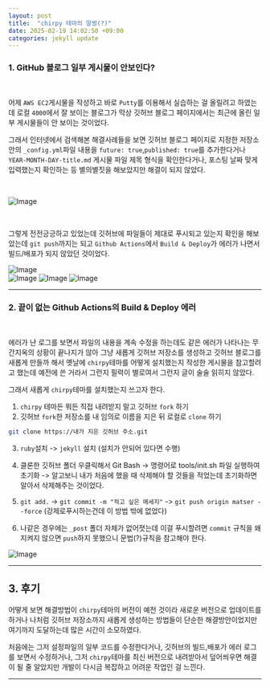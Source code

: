 ```yaml
---
layout: post
title:  "chirpy 테마의 말썽(?)" 
date: 2025-02-19 14:02:50 +09:00
categories: jekyll update
---
```


### 1. GitHub 블로그 일부 게시물이 안보인다?

<br>
 
어제 ```AWS EC2```게시물을 작성하고 바로 ```Putty```를 이용해서 실습하는 걸 올릴려고 하였는데 로컬 ```4000```에서 잘 보이는 블로그가 막상 깃허브 블로그 페이지에서는 최근에 올린 일부 게시물들이 안 보이는 것이었다.
<br>

그래서 인터넷에서 검색해본 해결사례들을 보면 깃허브 블로그 페이지로 지정한 저장소 안의 ```_config.yml```파일 내용을 ```future: true```,```published: true```를 추가한다거나 ```YEAR-MONTH-DAY-title.md``` 게시물 파일 제목 형식을 확인한다거나, 포스팅 날짜 맞게 입력했는지 확인하는 등 별의별짓을 해보았지만 해결이 되지 않았다.

<br>

![Image](https://github.com/user-attachments/assets/401cd141-5e7c-4369-b06e-25beb969607a)

<br>

그렇게 전전긍긍하고 있었는데 깃허브에 파일들이 제대로 푸시되고 있는지 확인을 해보았는데 ```git push```까지는 되고 ```Github Actions```에서 ```Build & Deploy```가 에러가 나면서 빌드/배포가 되지 않았던 것이었다.<br>

![Image](https://github.com/user-attachments/assets/816a46ef-1db0-4cf3-9878-aef8989ba50b)  
![Image](https://github.com/user-attachments/assets/9f3c017d-41cd-4415-bd51-21e850b36767) 
![Image](https://github.com/user-attachments/assets/dbe3933e-0efb-4d9f-b089-f091ae35e806)
![Image](https://github.com/user-attachments/assets/ea45f2e9-6723-484a-93f0-5e3f6a40b296) 

---------------------------------------------------------------------------------------------------


### 2. 끝이 없는 Github Actions의 Build & Deploy 에러

<br>

에러가 난 로그를 보면서 파일의 내용을 계속 수정을 하는데도 같은 에러가 나타나는 무간지옥의 상황이 끝나지가 않아 그냥 새롭게 깃허브 저장소를 생성하고 깃허브 블로그를 새롭게 만들까 해서 옛날에 ```chirpy```테마를 어떻게 설치했는지 작성한 게시물을 참고할려고 했는데 예전에 쓴 거라서 그런지 필력이 별로여서 그런지 글이 술술 읽히지 않았다.<br>

그래서 새롭게 ```chirpy```테마를 설치했는지 쓰고자 한다.

  1. ```chirpy``` 테마든 뭐든 직접 내려받지 말고 깃허브 ```fork``` 하기
  2. 깃허브 ```fork```한 저장소를 내 임의로 이름을 지은 뒤 로컬로 ```clone``` 하기

```bash      
git clone https://내가 지은 깃허브 주소.git
```

  3. ```ruby```설치 -> ```jekyll``` 설치 (설치가 안되어 있다면 수행)

  4. 클론한 깃허브 폴더 우클릭해서 Git Bash -> 명령어로 tools/init.sh 파일 실행하여 초기화
     -> 알고보니 내가 처음에 했을 때 삭제해야 할 것들을 적었는데 초기화하면 알아서 삭제해주는 것이었다. 

  5. ```git add.``` -> ```git commit -m "적고 싶은 메세지"``` -> ```git push origin matser --force``` (강제로푸시하는건데 이 방법 밖에 없었다)

  6. 나같은 경우에는 ```_post``` 폴더 자체가 없어졋는데 이걸 푸시할려면 ```commit``` 규칙을 왜 지켜지 않으면 ```push```하지 못했으니 문법(?)규칙을 참고해야 한다.

  ![Image](https://github.com/user-attachments/assets/e856b730-0371-434b-8b50-ebd098c28153)


------------------------------------------------------------------------------------------------

## 3. 후기

어떻게 보면 해결방법이 ```chirpy```테마의 버전이 예전 것이라 새로운 버전으로 업데이트를 하거나 나처럼 깃허브 저장소까지 새롭게 생성하는 방법들이 단순한 해결방안이었지만 여기까지 도달하는데 많은 시간이 소모하였다.<br>

처음에는 그저 설정파일의 일부 코드를 수정한다거나, 깃허브의 빌드,배포가 에러 로그를 보면서 수정하거나, 그저 ```chirpy```테마를 최신 버전으로 내려받아서 덮어씌우면 해결이 될 줄 알았지만 개발이 다시금 복잡하고 어려운 작업인 걸 느낀다.<br>         



---------------------------------------





[jekyll-docs]: https://jekyllrb.com/docs/home
[jekyll-gh]:   https://github.com/jekyll/jekyll
[jekyll-talk]: https://talk.jekyllrb.com/